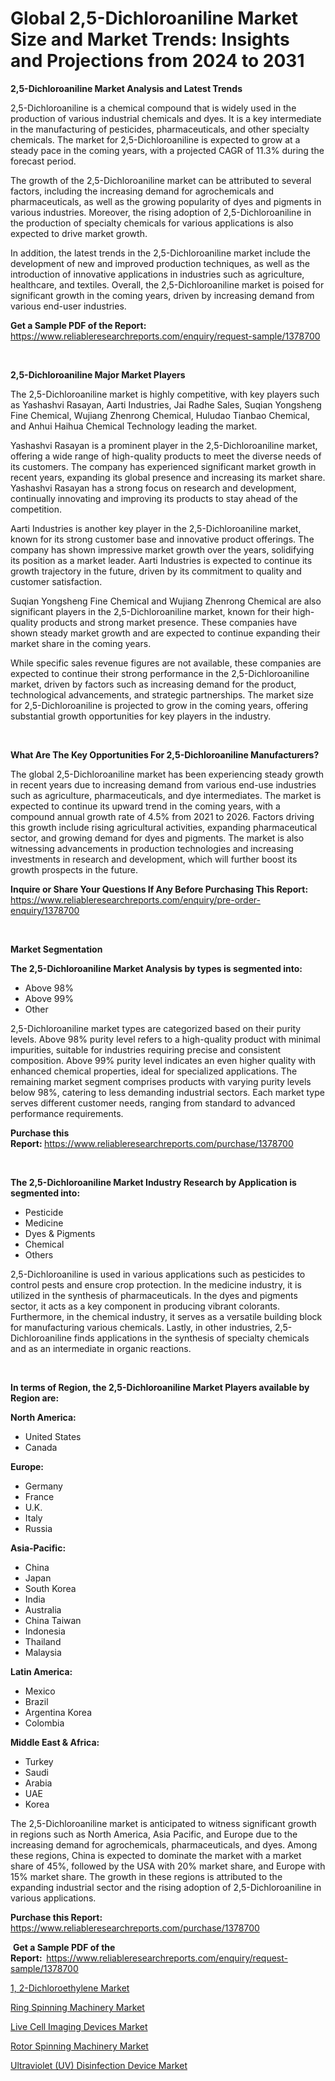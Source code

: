 <p><h1>Global 2,5-Dichloroaniline Market Size and Market Trends: Insights and Projections from 2024 to 2031</h1></p><p><strong>2,5-Dichloroaniline Market Analysis and Latest Trends</strong></p>
<p><p>2,5-Dichloroaniline is a chemical compound that is widely used in the production of various industrial chemicals and dyes. It is a key intermediate in the manufacturing of pesticides, pharmaceuticals, and other specialty chemicals. The market for 2,5-Dichloroaniline is expected to grow at a steady pace in the coming years, with a projected CAGR of 11.3% during the forecast period.</p><p>The growth of the 2,5-Dichloroaniline market can be attributed to several factors, including the increasing demand for agrochemicals and pharmaceuticals, as well as the growing popularity of dyes and pigments in various industries. Moreover, the rising adoption of 2,5-Dichloroaniline in the production of specialty chemicals for various applications is also expected to drive market growth.</p><p>In addition, the latest trends in the 2,5-Dichloroaniline market include the development of new and improved production techniques, as well as the introduction of innovative applications in industries such as agriculture, healthcare, and textiles. Overall, the 2,5-Dichloroaniline market is poised for significant growth in the coming years, driven by increasing demand from various end-user industries.</p></p>
<p><strong>Get a Sample PDF of the Report:&nbsp;</strong> <a href="https://www.reliableresearchreports.com/enquiry/request-sample/1378700">https://www.reliableresearchreports.com/enquiry/request-sample/1378700</a></p>
<p>&nbsp;</p>
<p><strong>2,5-Dichloroaniline Major Market Players</strong></p>
<p><p>The 2,5-Dichloroaniline market is highly competitive, with key players such as Yashashvi Rasayan, Aarti Industries, Jai Radhe Sales, Suqian Yongsheng Fine Chemical, Wujiang Zhenrong Chemical, Huludao Tianbao Chemical, and Anhui Haihua Chemical Technology leading the market. </p><p>Yashashvi Rasayan is a prominent player in the 2,5-Dichloroaniline market, offering a wide range of high-quality products to meet the diverse needs of its customers. The company has experienced significant market growth in recent years, expanding its global presence and increasing its market share. Yashashvi Rasayan has a strong focus on research and development, continually innovating and improving its products to stay ahead of the competition.</p><p>Aarti Industries is another key player in the 2,5-Dichloroaniline market, known for its strong customer base and innovative product offerings. The company has shown impressive market growth over the years, solidifying its position as a market leader. Aarti Industries is expected to continue its growth trajectory in the future, driven by its commitment to quality and customer satisfaction.</p><p>Suqian Yongsheng Fine Chemical and Wujiang Zhenrong Chemical are also significant players in the 2,5-Dichloroaniline market, known for their high-quality products and strong market presence. These companies have shown steady market growth and are expected to continue expanding their market share in the coming years.</p><p>While specific sales revenue figures are not available, these companies are expected to continue their strong performance in the 2,5-Dichloroaniline market, driven by factors such as increasing demand for the product, technological advancements, and strategic partnerships. The market size for 2,5-Dichloroaniline is projected to grow in the coming years, offering substantial growth opportunities for key players in the industry.</p></p>
<p>&nbsp;</p>
<p><strong>What Are The Key Opportunities For 2,5-Dichloroaniline Manufacturers?</strong></p>
<p><p>The global 2,5-Dichloroaniline market has been experiencing steady growth in recent years due to increasing demand from various end-use industries such as agriculture, pharmaceuticals, and dye intermediates. The market is expected to continue its upward trend in the coming years, with a compound annual growth rate of 4.5% from 2021 to 2026. Factors driving this growth include rising agricultural activities, expanding pharmaceutical sector, and growing demand for dyes and pigments. The market is also witnessing advancements in production technologies and increasing investments in research and development, which will further boost its growth prospects in the future.</p></p>
<p><strong>Inquire or Share Your Questions If Any Before Purchasing This Report:</strong> <a href="https://www.reliableresearchreports.com/enquiry/pre-order-enquiry/1378700">https://www.reliableresearchreports.com/enquiry/pre-order-enquiry/1378700</a></p>
<p>&nbsp;</p>
<p><strong>Market Segmentation</strong></p>
<p><strong>The 2,5-Dichloroaniline Market Analysis by types is segmented into:</strong></p>
<p><ul><li>Above 98%</li><li>Above 99%</li><li>Other</li></ul></p>
<p><p>2,5-Dichloroaniline market types are categorized based on their purity levels. Above 98% purity level refers to a high-quality product with minimal impurities, suitable for industries requiring precise and consistent composition. Above 99% purity level indicates an even higher quality with enhanced chemical properties, ideal for specialized applications. The remaining market segment comprises products with varying purity levels below 98%, catering to less demanding industrial sectors. Each market type serves different customer needs, ranging from standard to advanced performance requirements.</p></p>
<p><strong>Purchase this Report:&nbsp;</strong><a href="https://www.reliableresearchreports.com/purchase/1378700">https://www.reliableresearchreports.com/purchase/1378700</a></p>
<p>&nbsp;</p>
<p><strong>The 2,5-Dichloroaniline Market Industry Research by Application is segmented into:</strong></p>
<p><ul><li>Pesticide</li><li>Medicine</li><li>Dyes & Pigments</li><li>Chemical</li><li>Others</li></ul></p>
<p><p>2,5-Dichloroaniline is used in various applications such as pesticides to control pests and ensure crop protection. In the medicine industry, it is utilized in the synthesis of pharmaceuticals. In the dyes and pigments sector, it acts as a key component in producing vibrant colorants. Furthermore, in the chemical industry, it serves as a versatile building block for manufacturing various chemicals. Lastly, in other industries, 2,5-Dichloroaniline finds applications in the synthesis of specialty chemicals and as an intermediate in organic reactions.</p></p>
<p>&nbsp;</p>
<p><strong>In terms of Region, the 2,5-Dichloroaniline Market Players available by Region are:</strong></p>
<p>
    <p> <strong> North America: </strong>
        <ul>
            <li>United States</li>
            <li>Canada</li>
        </ul>
        </p> 
    <p> <strong> Europe: </strong>
        <ul>
            <li>Germany</li>
            <li>France</li>
            <li>U.K.</li>
            <li>Italy</li>
            <li>Russia</li>
        </ul>
        </p> 
    <p> <strong> Asia-Pacific: </strong>
        <ul>
            <li>China</li>
            <li>Japan</li>
            <li>South Korea</li>
            <li>India</li>
            <li>Australia</li>
            <li>China Taiwan</li>
            <li>Indonesia</li>
            <li>Thailand</li>
            <li>Malaysia</li>
        </ul>
        </p> 
    <p> <strong> Latin America: </strong>
        <ul>
            <li>Mexico</li>
            <li>Brazil</li>
            <li>Argentina Korea</li>
            <li>Colombia</li>
        </ul>
        </p> 
    <p> <strong> Middle East & Africa: </strong>
        <ul>
            <li>Turkey</li>
            <li>Saudi</li>
            <li>Arabia</li>
            <li>UAE</li>
            <li>Korea</li>
        </ul>
    </p>
    </p>
<p><p>The 2,5-Dichloroaniline market is anticipated to witness significant growth in regions such as North America, Asia Pacific, and Europe due to the increasing demand for agrochemicals, pharmaceuticals, and dyes. Among these regions, China is expected to dominate the market with a market share of 45%, followed by the USA with 20% market share, and Europe with 15% market share. The growth in these regions is attributed to the expanding industrial sector and the rising adoption of 2,5-Dichloroaniline in various applications.</p></p>
<p><strong>Purchase this Report: </strong><a href="https://www.reliableresearchreports.com/purchase/1378700">https://www.reliableresearchreports.com/purchase/1378700</a></p>
<p>&nbsp;<strong>Get a Sample PDF of the Report:&nbsp;&nbsp;</strong><a href="https://www.reliableresearchreports.com/enquiry/request-sample/1378700">https://www.reliableresearchreports.com/enquiry/request-sample/1378700</a></p>
<p><strong></strong></p>
<p><p><a href="https://github.com/sofayahoo2023/Market-Research-Report-List-3/blob/main/1-2-dichloroethylene-market.md">1, 2-Dichloroethylene Market</a></p><p><a href="https://issuu.com/reportprime-2/docs/ring-spinning-machinery-market-size-2030.pptx">Ring Spinning Machinery Market</a></p><p><a href="https://medium.com/@noelkunzei1/live-cell-imaging-devices-market-research-report-its-history-and-forecast-2024-to-2031-176bc8ff142d">Live Cell Imaging Devices Market</a></p><p><a href="https://issuu.com/reportprime-2/docs/rotor-spinning-machinery-market-size-2030.pptx">Rotor Spinning Machinery Market</a></p><p><a href="https://medium.com/@noelkunzei1/ultraviolet-uv-disinfection-device-market-competitive-analysis-market-trends-and-forecast-to-bd0ea7754f0b">Ultraviolet (UV) Disinfection Device Market</a></p></p>
